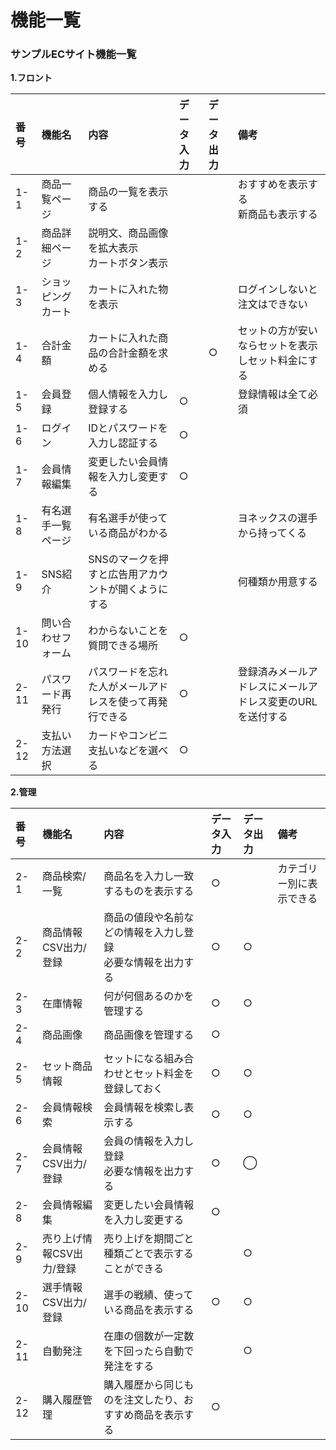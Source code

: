 # 機能一覧
### サンプルECサイト機能一覧
**1.フロント**

|番号|機能名|内容|データ入力|データ出力|備考|
|:---|:---|:---|:---|:---|:---|
|1-1|商品一覧ページ|商品の一覧を表示する|||おすすめを表示する<br>新商品も表示する|
|1-2|商品詳細ページ|説明文、商品画像を拡大表示<br>カートボタン表示||||
|1-3|ショッピングカート|カートに入れた物を表示|||ログインしないと注文はできない|
|1-4|合計金額|カートに入れた商品の合計金額を求める||○|セットの方が安いならセットを表示しセット料金にする|
|1-5|会員登録|個人情報を入力し登録する|○||登録情報は全て必須|
|1-6|ログイン|IDとパスワードを入力し認証する|○|||
|1-7|会員情報編集|変更したい会員情報を入力し変更する|○|||
|1-8|有名選手一覧ページ|有名選手が使っている商品がわかる|||ヨネックスの選手から持ってくる|
|1-9|SNS紹介|SNSのマークを押すと広告用アカウントが開くようにする|||何種類か用意する|
|1-10|問い合わせフォーム|わからないことを質問できる場所|○|||
|2-11|パスワード再発行|パスワードを忘れた人がメールアドレスを使って再発行できる|○||登録済みメールアドレスにメールアドレス変更のURLを送付する|
|2-12|支払い方法選択|カードやコンビニ支払いなどを選べる|○|||

**2.管理**

|番号|機能名|内容|データ入力|データ出力|備考|
|:---|:---|:---|:---|:---|:---|
|2-1|商品検索/一覧|商品名を入力し一致するものを表示する|○||カテゴリー別に表示できる|
|2-2|商品情報CSV出力/登録|商品の値段や名前などの情報を入力し登録<br>必要な情報を出力する|○|○||
|2-3|在庫情報|何が何個あるのかを管理する|○|○||
|2-4|商品画像|商品画像を管理する|○|||
|2-5|セット商品情報|セットになる組み合わせとセット料金を登録しておく|○|○||
|2-6|会員情報検索|会員情報を検索し表示する|○|○||
|2-7|会員情報CSV出力/登録|会員の情報を入力し登録<br>必要な情報を出力する|○|◯||
|2-8|会員情報編集|変更したい会員情報を入力し変更する|○|||
|2-9|売り上げ情報CSV出力/登録|売り上げを期間ごと種類ごとで表示することができる||○||
|2-10|選手情報CSV出力/登録|選手の戦績、使っている商品を表示する|○|○||
|2-11|自動発注|在庫の個数が一定数を下回ったら自動で発注をする||○||
|2-12|購入履歴管理|購入履歴から同じものを注文したり、おすすめ商品を表示する|○|||
